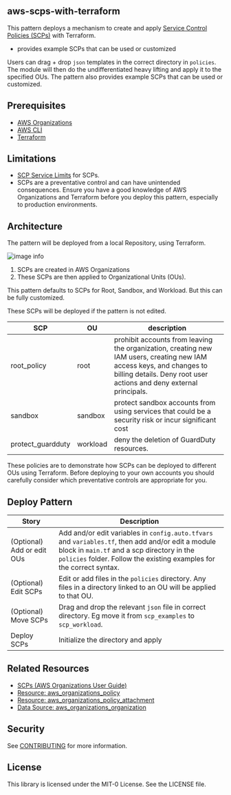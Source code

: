 ## aws-scps-with-terraform

This pattern deploys a mechanism to create and apply [Service Control Policies (SCPs)](https://docs.aws.amazon.com/organizations/latest/userguide/orgs_manage_policies_scps.html) with Terraform.
- provides example SCPs that can be used or customized

Users can drag + drop `json` templates in the correct directory in `policies`. The module will then do the undifferentiated heavy lifting and apply it to the specified OUs. The pattern also provides example SCPs that can be used or customized.

## Prerequisites

- [AWS Organizations](https://docs.aws.amazon.com/organizations/latest/userguide/orgs_introduction.html)
- [AWS CLI](https://docs.aws.amazon.com/cli/latest/userguide/getting-started-install.html)
- [Terraform](https://learn.hashicorp.com/tutorials/terraform/install-cli)

## Limitations

- [SCP Service Limits](https://docs.aws.amazon.com/organizations/latest/userguide/orgs_reference_limits.html) for SCPs. 
- SCPs are a preventative control and can have unintended consequences. Ensure you have a good knowledge of AWS Organizations and Terraform before you deploy this pattern, especially to production environments. 

## Architecture
The pattern will be deployed from a local Repository, using Terraform. 

![image info](./img/architecture.png)

1. SCPs are created in AWS Organizations
2. These SCPs are then applied to Organizational Units (OUs). 

This pattern defaults to SCPs for Root, Sandbox, and Workload. But this can be fully customized.

These SCPs will be deployed if the pattern is not edited. 

| SCP | OU | description | 
| --- | --- | --- | 
| root_policy | root | prohibit accounts from leaving the organization, creating new IAM users, creating new IAM access keys, and changes to billing details. Deny root user actions and deny external principals.  | 
| sandbox | sandbox | protect sandbox accounts from using services that could be a security risk or incur significant cost | 
| protect_guardduty | workload | deny the deletion of GuardDuty resources. | 

These policies are to demonstrate how SCPs can be deployed to different OUs using Terraform. Before deploying to your own accounts you should carefully consider which preventative controls are appropriate for you.

## Deploy Pattern

| Story | Description |
|---|---|
| (Optional) Add or edit OUs | Add and/or edit variables in `config.auto.tfvars` and `variables.tf`, then add and/or edit a module block in `main.tf` and a scp directory in the `policies` folder. Follow the existing examples for the correct syntax. |
| (Optional) Edit SCPs | Edit or add files in the `policies` directory. Any files in a directory linked to an OU will be applied to that OU. |
| (Optional) Move SCPs | Drag and drop the relevant `json` file in correct directory. Eg move it from `scp_examples` to `scp_workload`. |
| Deploy SCPs | Initialize the directory and apply |

## Related Resources

- [SCPs (AWS Organizations User Guide)](https://docs.aws.amazon.com/organizations/latest/userguide/orgs_manage_policies_scps.html)
- [Resource: aws_organizations_policy](https://registry.terraform.io/providers/hashicorp/aws/latest/docs/resources/organizations_policy)
- [Resource: aws_organizations_policy_attachment](https://registry.terraform.io/providers/hashicorp/aws/latest/docs/resources/organizations_policy_attachment)
- [Data Source: aws_organizations_organization](https://registry.terraform.io/providers/hashicorp/aws/latest/docs/data-sources/organizations_organization)

## Security

See [CONTRIBUTING](CONTRIBUTING.md#security-issue-notifications) for more information.

## License

This library is licensed under the MIT-0 License. See the LICENSE file.

